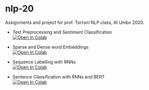 # nlp-20
Assignments and project for prof. Torroni NLP class, AI Unibo 2020. 

- Text Preprocessing and Sentiment Classification  
[![Open In Colab](https://colab.research.google.com/assets/colab-badge.svg)](https://github.com/buoi/nlp-20/blob/main/Assignment1.ipynb)

- Sparse and Dense word Embeddings  
[![Open In Colab](https://colab.research.google.com/assets/colab-badge.svg)](https://github.com/buoi/nlp-20/blob/main/Assignment_2.ipynb)

- Sequence Labelling with RNNs  
[![Open In Colab](https://colab.research.google.com/assets/colab-badge.svg)](https://github.com/buoi/nlp-20/blob/main/Assignment_3.ipynb)

- Sentence Classification with RNNs and BERT  
[![Open In Colab](https://colab.research.google.com/assets/colab-badge.svg)](https://github.com/buoi/nlp-20/blob/main/Assignment_4.ipynb)
